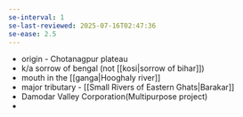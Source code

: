 ```yaml
---
se-interval: 1
se-last-reviewed: 2025-07-16T02:47:36
se-ease: 2.5
---
```

- origin - Chotanagpur plateau
- k/a sorrow of bengal (not [[kosi|sorrow of bihar]])
- mouth in the [[ganga|Hooghaly river]]
- major tributary - [[Small Rivers of Eastern Ghats|Barakar]]
- Damodar Valley Corporation(Multipurpose project)
- 